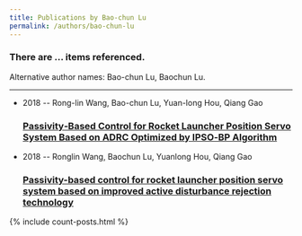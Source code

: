 ```yaml
---
title: Publications by Bao-chun Lu
permalink: /authors/bao-chun-lu
---
```


<h3 id="number-posts">There are ... items referenced.</h3>
<p id='info-authors'>Alternative author names: Bao-chun Lu, Baochun Lu.</p>
<hr />
<ul class="post-list">
<li><span class='post-meta'>2018 -- Rong-lin Wang, Bao-chun Lu, Yuan-long Hou, Qiang Gao</span><h3><a class='post-link' href="{{ site.baseurl }}/passivity-based-control-for-rocket-launcher-position-servo-system-based-on-adrc-optimized-by-ipso-bp-algorithm">Passivity‐Based Control for Rocket Launcher Position Servo System Based on ADRC Optimized by IPSO‐BP Algorithm</a></h3></li>
<li><span class='post-meta'>2018 -- Ronglin Wang, Baochun Lu, Yuanlong Hou, Qiang Gao</span><h3><a class='post-link' href="{{ site.baseurl }}/passivity-based-control-for-rocket-launcher-position-servo-system-based-on-improved-active-disturbance-rejection-technology">Passivity-based control for rocket launcher position servo system based on improved active disturbance rejection technology</a></h3></li>

</ul>
{% include count-posts.html %}
